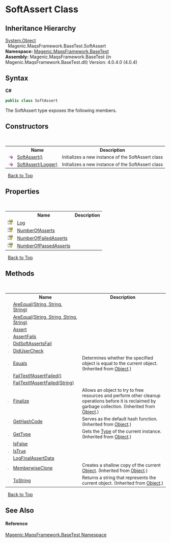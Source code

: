 # SoftAssert Class
 


## Inheritance Hierarchy
<a href="http://msdn2.microsoft.com/en-us/library/e5kfa45b" target="_blank">System.Object</a><br />&nbsp;&nbsp;Magenic.MaqsFramework.BaseTest.SoftAssert<br />
**Namespace:**&nbsp;<a href="MAQS_4/BaseTest_AUTOGENERATED/Magenic-MaqsFramework-BaseTest_Namespace">Magenic.MaqsFramework.BaseTest</a><br />**Assembly:**&nbsp;Magenic.MaqsFramework.BaseTest (in Magenic.MaqsFramework.BaseTest.dll) Version: 4.0.4.0 (4.0.4)

## Syntax

**C#**<br />
``` C#
public class SoftAssert
```

The SoftAssert type exposes the following members.


## Constructors
&nbsp;<table><tr><th></th><th>Name</th><th>Description</th></tr><tr><td>![Public method](media/pubmethod.gif "Public method")</td><td><a href="MAQS_4/BaseTest_AUTOGENERATED/SoftAssert_Constructor">SoftAssert()</a></td><td>
Initializes a new instance of the SoftAssert class</td></tr><tr><td>![Public method](media/pubmethod.gif "Public method")</td><td><a href="MAQS_4/BaseTest_AUTOGENERATED/SoftAssert_Constructor_(Logger)">SoftAssert(Logger)</a></td><td>
Initializes a new instance of the SoftAssert class</td></tr></table>&nbsp;
<a href="#softassert-class">Back to Top</a>

## Properties
&nbsp;<table><tr><th></th><th>Name</th><th>Description</th></tr><tr><td>![Protected property](media/protproperty.gif "Protected property")</td><td><a href="MAQS_4/BaseTest_AUTOGENERATED/SoftAssert-Log_Property">Log</a></td><td /></tr><tr><td>![Protected property](media/protproperty.gif "Protected property")</td><td><a href="MAQS_4/BaseTest_AUTOGENERATED/SoftAssert-NumberOfAsserts_Property">NumberOfAsserts</a></td><td /></tr><tr><td>![Protected property](media/protproperty.gif "Protected property")</td><td><a href="MAQS_4/BaseTest_AUTOGENERATED/SoftAssert-NumberOfFailedAsserts_Property">NumberOfFailedAsserts</a></td><td /></tr><tr><td>![Protected property](media/protproperty.gif "Protected property")</td><td><a href="MAQS_4/BaseTest_AUTOGENERATED/SoftAssert-NumberOfPassedAsserts_Property">NumberOfPassedAsserts</a></td><td /></tr></table>&nbsp;
<a href="#softassert-class">Back to Top</a>

## Methods
&nbsp;<table><tr><th></th><th>Name</th><th>Description</th></tr><tr><td>![Public method](media/pubmethod.gif "Public method")</td><td><a href="MAQS_4/BaseTest_AUTOGENERATED/SoftAssert-AreEqual_Method_(String,_String,_String)">AreEqual(String, String, String)</a></td><td /></tr><tr><td>![Public method](media/pubmethod.gif "Public method")</td><td><a href="MAQS_4/BaseTest_AUTOGENERATED/SoftAssert-AreEqual_Method_(String,_String,_String,_String)">AreEqual(String, String, String, String)</a></td><td /></tr><tr><td>![Public method](media/pubmethod.gif "Public method")</td><td><a href="MAQS_4/BaseTest_AUTOGENERATED/SoftAssert-Assert_Method">Assert</a></td><td /></tr><tr><td>![Public method](media/pubmethod.gif "Public method")</td><td><a href="MAQS_4/BaseTest_AUTOGENERATED/SoftAssert-AssertFails_Method">AssertFails</a></td><td /></tr><tr><td>![Public method](media/pubmethod.gif "Public method")</td><td><a href="MAQS_4/BaseTest_AUTOGENERATED/SoftAssert-DidSoftAssertsFail_Method">DidSoftAssertsFail</a></td><td /></tr><tr><td>![Public method](media/pubmethod.gif "Public method")</td><td><a href="MAQS_4/BaseTest_AUTOGENERATED/SoftAssert-DidUserCheck_Method">DidUserCheck</a></td><td /></tr><tr><td>![Public method](media/pubmethod.gif "Public method")</td><td><a href="http://msdn2.microsoft.com/en-us/library/bsc2ak47" target="_blank">Equals</a></td><td>
Determines whether the specified object is equal to the current object.
 (Inherited from <a href="http://msdn2.microsoft.com/en-us/library/e5kfa45b" target="_blank">Object</a>.)</td></tr><tr><td>![Public method](media/pubmethod.gif "Public method")</td><td><a href="MAQS_4/BaseTest_AUTOGENERATED/SoftAssert-FailTestIfAssertFailed_Method">FailTestIfAssertFailed()</a></td><td /></tr><tr><td>![Public method](media/pubmethod.gif "Public method")</td><td><a href="MAQS_4/BaseTest_AUTOGENERATED/SoftAssert-FailTestIfAssertFailed_Method_(String)">FailTestIfAssertFailed(String)</a></td><td /></tr><tr><td>![Protected method](media/protmethod.gif "Protected method")</td><td><a href="http://msdn2.microsoft.com/en-us/library/4k87zsw7" target="_blank">Finalize</a></td><td>
Allows an object to try to free resources and perform other cleanup operations before it is reclaimed by garbage collection.
 (Inherited from <a href="http://msdn2.microsoft.com/en-us/library/e5kfa45b" target="_blank">Object</a>.)</td></tr><tr><td>![Public method](media/pubmethod.gif "Public method")</td><td><a href="http://msdn2.microsoft.com/en-us/library/zdee4b3y" target="_blank">GetHashCode</a></td><td>
Serves as the default hash function.
 (Inherited from <a href="http://msdn2.microsoft.com/en-us/library/e5kfa45b" target="_blank">Object</a>.)</td></tr><tr><td>![Public method](media/pubmethod.gif "Public method")</td><td><a href="http://msdn2.microsoft.com/en-us/library/dfwy45w9" target="_blank">GetType</a></td><td>
Gets the <a href="http://msdn2.microsoft.com/en-us/library/42892f65" target="_blank">Type</a> of the current instance.
 (Inherited from <a href="http://msdn2.microsoft.com/en-us/library/e5kfa45b" target="_blank">Object</a>.)</td></tr><tr><td>![Public method](media/pubmethod.gif "Public method")</td><td><a href="MAQS_4/BaseTest_AUTOGENERATED/SoftAssert-IsFalse_Method">IsFalse</a></td><td /></tr><tr><td>![Public method](media/pubmethod.gif "Public method")</td><td><a href="MAQS_4/BaseTest_AUTOGENERATED/SoftAssert-IsTrue_Method">IsTrue</a></td><td /></tr><tr><td>![Public method](media/pubmethod.gif "Public method")</td><td><a href="MAQS_4/BaseTest_AUTOGENERATED/SoftAssert-LogFinalAssertData_Method">LogFinalAssertData</a></td><td /></tr><tr><td>![Protected method](media/protmethod.gif "Protected method")</td><td><a href="http://msdn2.microsoft.com/en-us/library/57ctke0a" target="_blank">MemberwiseClone</a></td><td>
Creates a shallow copy of the current <a href="http://msdn2.microsoft.com/en-us/library/e5kfa45b" target="_blank">Object</a>.
 (Inherited from <a href="http://msdn2.microsoft.com/en-us/library/e5kfa45b" target="_blank">Object</a>.)</td></tr><tr><td>![Public method](media/pubmethod.gif "Public method")</td><td><a href="http://msdn2.microsoft.com/en-us/library/7bxwbwt2" target="_blank">ToString</a></td><td>
Returns a string that represents the current object.
 (Inherited from <a href="http://msdn2.microsoft.com/en-us/library/e5kfa45b" target="_blank">Object</a>.)</td></tr></table>&nbsp;
<a href="#softassert-class">Back to Top</a>

## See Also


#### Reference
<a href="MAQS_4/BaseTest_AUTOGENERATED/Magenic-MaqsFramework-BaseTest_Namespace">Magenic.MaqsFramework.BaseTest Namespace</a><br />